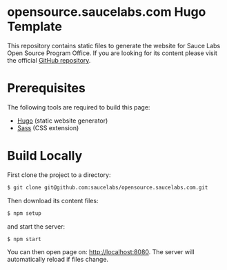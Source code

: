 opensource.saucelabs.com Hugo Template
======================================

This repository contains static files to generate the website for Sauce Labs Open Source Program Office. If you are looking for its content please visit the official [GitHub repository](https://github.com/saucelabs/opensource).

# Prerequisites

The following tools are required to build this page:

- [Hugo](https://gohugo.io/) (static website generator)
- [Sass](https://sass-lang.com/) (CSS extension)

# Build Locally

First clone the project to a directory:

```sh
$ git clone git@github.com:saucelabs/opensource.saucelabs.com.git
```

Then download its content files:

```sh
$ npm setup
```

and start the server:

```sh
$ npm start
```

You can then open page on: [http://localhost:8080](http://localhost:8080). The server will automatically reload if files change.